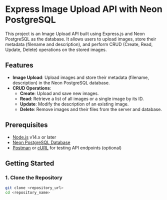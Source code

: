 # Express Image Upload API with Neon PostgreSQL

This project is an Image Upload API built using Express.js and Neon PostgreSQL as the database. It allows users to upload images, store their metadata (filename and description), and perform CRUD (Create, Read, Update, Delete) operations on the stored images.

## Features

- **Image Upload**: Upload images and store their metadata (filename, description) in the Neon PostgreSQL database.
- **CRUD Operations**: 
  - **Create**: Upload and save new images.
  - **Read**: Retrieve a list of all images or a single image by its ID.
  - **Update**: Modify the description of an existing image.
  - **Delete**: Remove images and their files from the server and database.

## Prerequisites

- [Node.js](https://nodejs.org/) v14.x or later
- [Neon PostgreSQL Database](https://neon.tech/)
- [Postman](https://www.postman.com/) or [cURL](https://curl.se/) for testing API endpoints (optional)

## Getting Started

### 1. Clone the Repository

```bash
git clone <repository_url>
cd <repository_name>
